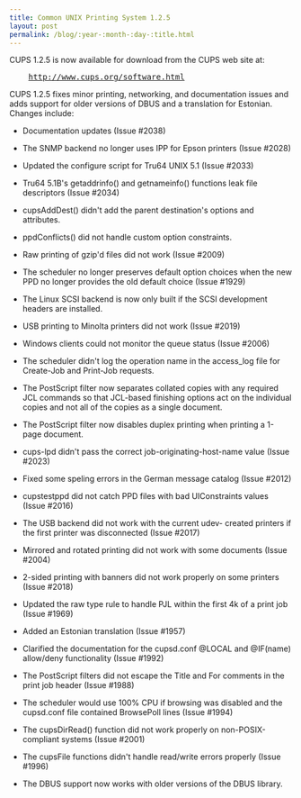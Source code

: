 ```yaml
---
title: Common UNIX Printing System 1.2.5
layout: post
permalink: /blog/:year-:month-:day-:title.html
---
```


<P>CUPS 1.2.5 is now available for download from the CUPS web site at:</P><PRE>    <A HREF="http://www.cups.org/software.html">http://www.cups.org/software.html</A></PRE><P>CUPS 1.2.5 fixes minor printing, networking, and documentation issues and adds support for older versions of DBUS and a translation for Estonian. Changes include:</P>
- Documentation updates (Issue #2038) 
- The SNMP backend no longer uses IPP for Epson printers (Issue #2028) 
- Updated the configure script for Tru64 UNIX 5.1 (Issue #2033) 
- Tru64 5.1B's getaddrinfo() and getnameinfo() functions leak file descriptors (Issue #2034) 
- cupsAddDest() didn't add the parent destination's options and attributes. 
- ppdConflicts() did not handle custom option constraints. 
- Raw printing of gzip'd files did not work (Issue #2009) 
- The scheduler no longer preserves default option choices when the new PPD no longer provides the old default choice (Issue #1929) 
- The Linux SCSI backend is now only built if the SCSI development headers are installed. 
- USB printing to Minolta printers did not work (Issue #2019) 
- Windows clients could not monitor the queue status (Issue #2006) 
- The scheduler didn't log the operation name in the access_log file for Create-Job and Print-Job requests. 
- The PostScript filter now separates collated copies with any required JCL commands so that JCL-based finishing options act on the individual copies and not all of the copies as a single document. 
- The PostScript filter now disables duplex printing when printing a 1-page document. 
- cups-lpd didn't pass the correct job-originating-host-name value (Issue #2023) 
- Fixed some speling errors in the German message catalog (Issue #2012) 
- cupstestppd did not catch PPD files with bad UIConstraints values (Issue #2016) 
- The USB backend did not work with the current udev- created printers if the first printer was disconnected (Issue #2017) 
- Mirrored and rotated printing did not work with some documents (Issue #2004) 
- 2-sided printing with banners did not work properly on some printers (Issue #2018) 
- Updated the raw type rule to handle PJL within the first 4k of a print job (Issue #1969) 
- Added an Estonian translation (Issue #1957) 
- Clarified the documentation for the cupsd.conf @LOCAL and @IF(name) allow/deny functionality (Issue #1992) 
- The PostScript filters did not escape the Title and For comments in the print job header (Issue #1988) 
- The scheduler would use 100% CPU if browsing was disabled and the cupsd.conf file contained BrowsePoll lines (Issue #1994) 
- The cupsDirRead() function did not work properly on non-POSIX-compliant systems (Issue #2001) 
- The cupsFile functions didn't handle read/write errors properly (Issue #1996) 
- The DBUS support now works with older versions of the DBUS library.
